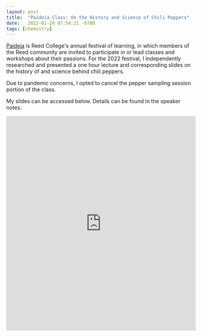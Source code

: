 ```yaml
---
layout: post
title:  "Paideia Class: On the History and Science of Chili Peppers"
date:   2022-01-20 07:54:21 -0700
tags: [chemistry]
---
```


[Paideia](https://www.reed.edu/paideia/) is Reed College's annual festival of learning, in which members of the Reed community are invited to participate in or lead classes and workshops about their passions. For the 2022 festival, I independently researched and presented a one hour lecture and corresponding slides on the history of and science behind chili peppers.

Due to pandemic concerns, I opted to cancel the pepper sampling session portion of the class.

My slides can be accessed below. Details can be found in the speaker notes.

<style>
.responsive-wrap iframe{ max-width: 100%;}
</style>
<div class="responsive-wrap">
  <iframe src="https://docs.google.com/presentation/d/16QJPCU1U0f8onAu8jFBmXnCjta7BoXPktoh5Kg8r9UE/embed?start=false&loop=false&delayms=3000" frameborder="0" width="960" height="569" allowfullscreen="true" mozallowfullscreen="true" webkitallowfullscreen="true"></iframe>
</div>